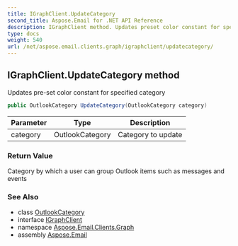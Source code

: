 ```yaml
---
title: IGraphClient.UpdateCategory
second_title: Aspose.Email for .NET API Reference
description: IGraphClient method. Updates preset color constant for specified category
type: docs
weight: 540
url: /net/aspose.email.clients.graph/igraphclient/updatecategory/
---
```

## IGraphClient.UpdateCategory method

Updates pre-set color constant for specified category

```csharp
public OutlookCategory UpdateCategory(OutlookCategory category)
```

| Parameter | Type | Description |
| --- | --- | --- |
| category | OutlookCategory | Category to update |

### Return Value

Category by which a user can group Outlook items such as messages and events

### See Also

* class [OutlookCategory](../../outlookcategory/)
* interface [IGraphClient](../)
* namespace [Aspose.Email.Clients.Graph](../../igraphclient/)
* assembly [Aspose.Email](../../../)


